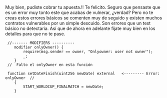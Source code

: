 
Muy bien, pudiste cobrar tu apuesta.!! Te felicito. Seguro que pensaste que es un error muy tonto este que acabas de vulnerar, ¿verdad? Pero no te creas estos errores básicos se comenten muy de seguido y existen muchos contratos vulnerables por un simple descuido. Son errores que un test básico no detectaria. Así que de ahora en adelante fíjate muy bien en los detalles para que no te pase. 

```
 //------- MODIFIERS ----------
    modifier onlyOwner() {
        require(msg.sender == owner, "Onlyowner: user not owner");
        _;
    }
 //  Falto el onlyOwner en esta función

 function setDateFinish(uint256 newDate) external   <--------- Error: onlyOwner  //
    {
        START_WORLDCUP_FINALMATCH = newDate;
    }

```

